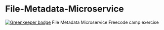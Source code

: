 # File-Metadata-Microservice

[![Greenkeeper badge](https://badges.greenkeeper.io/mubaidr/File-Metadata-Microservice.svg)](https://greenkeeper.io/)
File Metadata Microservice Freecode camp exercise
